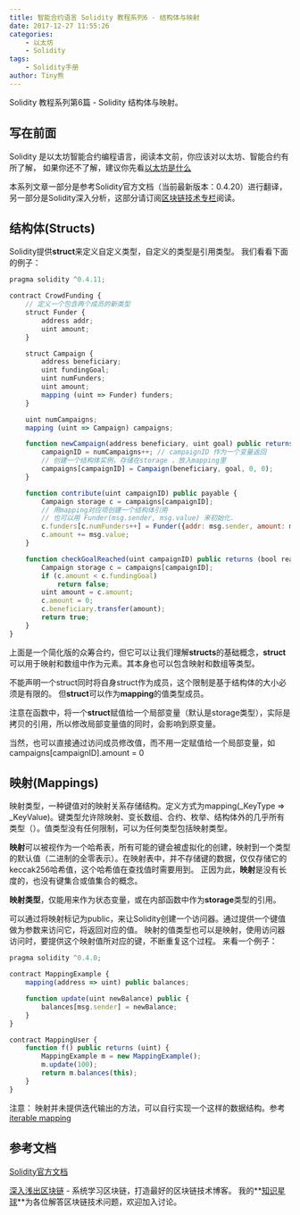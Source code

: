```yaml
---
title: 智能合约语言 Solidity 教程系列6 - 结构体与映射
date: 2017-12-27 11:55:26
categories: 
    - 以太坊
    - Solidity
tags:
    - Solidity手册
author: Tiny熊
---
```


Solidity 教程系列第6篇 - Solidity 结构体与映射。

<!-- more -->
## 写在前面

Solidity 是以太坊智能合约编程语言，阅读本文前，你应该对以太坊、智能合约有所了解，
如果你还不了解，建议你先看[以太坊是什么](https://learnblockchain.cn/2017/11/20/whatiseth/)

本系列文章一部分是参考Solidity官方文档（当前最新版本：0.4.20）进行翻译，另一部分是Solidity深入分析，这部分请订阅[区块链技术专栏](https://xiaozhuanlan.com/blockchaincore)阅读。

## 结构体(Structs)

Solidity提供**struct**来定义自定义类型，自定义的类型是引用类型。
我们看看下面的例子：
```js
pragma solidity ^0.4.11;

contract CrowdFunding {
    // 定义一个包含两个成员的新类型
    struct Funder {
        address addr;
        uint amount;
    }

    struct Campaign {
        address beneficiary;
        uint fundingGoal;
        uint numFunders;
        uint amount;
        mapping (uint => Funder) funders;
    }

    uint numCampaigns;
    mapping (uint => Campaign) campaigns;

    function newCampaign(address beneficiary, uint goal) public returns (uint campaignID) {
        campaignID = numCampaigns++; // campaignID 作为一个变量返回
        // 创建一个结构体实例，存储在storage ，放入mapping里
        campaigns[campaignID] = Campaign(beneficiary, goal, 0, 0);
    }

    function contribute(uint campaignID) public payable {
        Campaign storage c = campaigns[campaignID];
        // 用mapping对应项创建一个结构体引用
        // 也可以用 Funder(msg.sender, msg.value) 来初始化.
        c.funders[c.numFunders++] = Funder({addr: msg.sender, amount: msg.value});
        c.amount += msg.value;
    }

    function checkGoalReached(uint campaignID) public returns (bool reached) {
        Campaign storage c = campaigns[campaignID];
        if (c.amount < c.fundingGoal)
            return false;
        uint amount = c.amount;
        c.amount = 0;
        c.beneficiary.transfer(amount);
        return true;
    }
}
```
上面是一个简化版的众筹合约，但它可以让我们理解**structs**的基础概念，**struct**可以用于映射和数组中作为元素。其本身也可以包含映射和数组等类型。

不能声明一个struct同时将自身struct作为成员，这个限制是基于结构体的大小必须是有限的。
但**struct**可以作为**mapping**的值类型成员。

注意在函数中，将一个**struct**赋值给一个局部变量（默认是storage类型），实际是拷贝的引用，所以修改局部变量值的同时，会影响到原变量。

当然，也可以直接通过访问成员修改值，而不用一定赋值给一个局部变量，如campaigns[campaignID].amount = 0

## 映射(Mappings)

映射类型，一种键值对的映射关系存储结构。定义方式为mapping(_KeyType => _KeyValue)。键类型允许除映射、变长数组、合约、枚举、结构体外的几乎所有类型（）。值类型没有任何限制，可以为任何类型包括映射类型。

**映射**可以被视作为一个哈希表，所有可能的键会被虚拟化的创建，映射到一个类型的默认值（二进制的全零表示）。在映射表中，并不存储键的数据，仅仅存储它的keccak256哈希值，这个哈希值在查找值时需要用到。
正因为此，**映射**是没有长度的，也没有键集合或值集合的概念。

**映射类型**，仅能用来作为状态变量，或在内部函数中作为**storage**类型的引用。

可以通过将映射标记为public，来让Solidity创建一个访问器。通过提供一个键值做为参数来访问它，将返回对应的值。
映射的值类型也可以是映射，使用访问器访问时，要提供这个映射值所对应的键，不断重复这个过程。
来看一个例子：


```js
pragma solidity ^0.4.0;

contract MappingExample {
    mapping(address => uint) public balances;

    function update(uint newBalance) public {
        balances[msg.sender] = newBalance;
    }
}

contract MappingUser {
    function f() public returns (uint) {
        MappingExample m = new MappingExample();
        m.update(100);
        return m.balances(this);
    }
}
```

注意：
映射并未提供迭代输出的方法，可以自行实现一个这样的数据结构。参考[iterable mapping](https://github.com/ethereum/dapp-bin/blob/master/library/iterable_mapping.sol)

## 参考文档
[Solidity官方文档](https://solidity.readthedocs.io/en/develop/types.html#mappings)

[深入浅出区块链](https://learnblockchain.cn/) - 系统学习区块链，打造最好的区块链技术博客。
我的**[知识星球](https://t.xiaomiquan.com/RfAu7uj)**为各位解答区块链技术问题，欢迎加入讨论。

